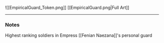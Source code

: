 ![[EmpiricalGuard_Token.png]]
[[EmpiricalGuard.png|Full Art]]

---

### Notes

Highest ranking soldiers in Empress [[Fenian Naezana]]'s personal guard